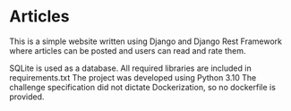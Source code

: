 # Articles
This is a simple website written using Django and Django Rest Framework where
articles can be posted and users can read and rate them.

SQLite is used as a database.
All required libraries are included in requirements.txt
The project was developed using Python 3.10
The challenge specification did not dictate Dockerization, so no dockerfile is provided.
